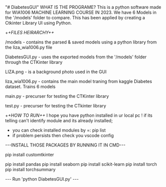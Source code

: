 "# DiabetesGUI" 
WHAT IS THE PROGRAME?
This is a python software made for WIA1006 MACHINE LEARNING COURSE IN 2023.
We have 6 Models in the '/models' folder to compare.
This has been applied by creating a Ctkinter Library UI using Python.

+_+_FILES HEIRARCHY+_+_

  /models - contains the parsed & saved models using a python library from the liza_wia1006.py file

  DiabetesGUI.py - uses the exported models from the '/models' folder through the CTKinter library

  LIZA.png - is a background photo used in the GUI

  liza_wia1006.py - contains the main model traning from kaggle Diabetes dataset. Trains 6 models

  main.py - precurser for testing the CTKinter library

  test.py - precurser for testing the CTkinter library




+_+_HOW TO RUN+_+_
I hope you have python installed in ur local pc !
if its telling can't identify module and its already installed;
- you can check installed modules by =: pip list
- if problem persists then check you vscode config

---INSTALL THOSE PACKAGES BY RUNNING IT IN CMD---


pip install customtkinter

pip install pandas
pip install seaborn
pip install scikit-learn
pip install torch
pip install torchsummary


--- Run 'python DiabetesGUI.py' ---
